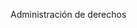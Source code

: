 <Token xmlns:xlink="http://www.w3.org/1999/xlink">Administración de derechos</Token>

<!--HONumber=Jun16_HO4-->


